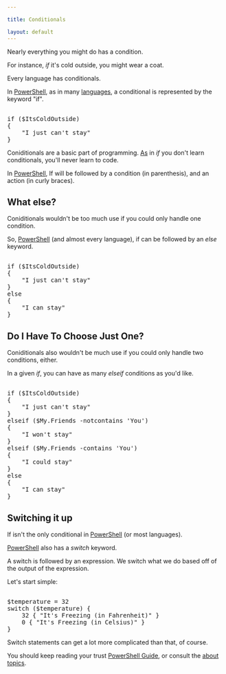 ```yaml
---

title: Conditionals

layout: default
---
```


Nearly everything you might do has a condition.

For instance, _if_ it's cold outside, you might wear a coat.

Every language has conditionals.

In [PowerShell](/PowerShell), as in many [languages](/Languages), a conditional is represented by the keyword "if".

<pre><br/><span class='Verbose'>if</span>&nbsp;<span class='Magenta'>(</span><span class='Warning'>$ItsColdOutside</span><span class='Magenta'>)</span><br/><span class='Magenta'>{</span><br/>&nbsp;&nbsp;&nbsp;&nbsp;<span class='Verbose'>"I just can't stay"</span><br/><span class='Magenta'>}</span><br/></pre>

Coniditionals are a basic part of programming. [ As](/PowerShell/Operators/Type-Operators) in _if_ you don't learn conditionals, you'll never learn to code.

In [PowerShell](/PowerShell), If will be followed by a condition (in parenthesis), and an action (in curly braces).

## What else?

Coniditionals wouldn't be too much use if you could only handle one condition.

So, [PowerShell](/PowerShell) (and almost every language), if can be followed by an _else_ keyword.

<pre><br/><span class='Verbose'>if</span>&nbsp;<span class='Magenta'>(</span><span class='Warning'>$ItsColdOutside</span><span class='Magenta'>)</span><br/><span class='Magenta'>{</span><br/>&nbsp;&nbsp;&nbsp;&nbsp;<span class='Verbose'>"I just can't stay"</span><br/><span class='Magenta'>}</span><br/><span class='Verbose'>else</span><br/><span class='Magenta'>{</span><br/>&nbsp;&nbsp;&nbsp;&nbsp;<span class='Verbose'>"I can stay"</span><br/><span class='Magenta'>}</span><br/></pre>

## Do I Have To Choose Just One?

Coniditionals also wouldn't be much use if you could only handle two conditions, either.

In a given _if_, you can have as many _elseif_ conditions as you'd like.

<pre><br/><span class='Verbose'>if</span>&nbsp;<span class='Magenta'>(</span><span class='Warning'>$ItsColdOutside</span><span class='Magenta'>)</span><br/><span class='Magenta'>{</span><br/>&nbsp;&nbsp;&nbsp;&nbsp;<span class='Verbose'>"I just can't stay"</span><br/><span class='Magenta'>}</span><br/><span class='Verbose'>elseif</span>&nbsp;<span class='Magenta'>(</span><span class='Warning'>$My</span><span class='Magenta'>.</span><span class='Output'>Friends</span>&nbsp;<span class='Magenta'>-notcontains</span>&nbsp;<span class='Verbose'>'You'</span><span class='Magenta'>)</span><br/><span class='Magenta'>{</span><br/>&nbsp;&nbsp;&nbsp;&nbsp;<span class='Verbose'>"I won't stay"</span><br/><span class='Magenta'>}</span><br/><span class='Verbose'>elseif</span>&nbsp;<span class='Magenta'>(</span><span class='Warning'>$My</span><span class='Magenta'>.</span><span class='Output'>Friends</span>&nbsp;<span class='Magenta'>-contains</span>&nbsp;<span class='Verbose'>'You'</span><span class='Magenta'>)</span><br/><span class='Magenta'>{</span><br/>&nbsp;&nbsp;&nbsp;&nbsp;<span class='Verbose'>"I could stay"</span><br/><span class='Magenta'>}</span><br/><span class='Verbose'>else</span><br/><span class='Magenta'>{</span><br/>&nbsp;&nbsp;&nbsp;&nbsp;<span class='Verbose'>"I can stay"</span><br/><span class='Magenta'>}</span><br/></pre>

## Switching it up

If isn't the only conditional in [PowerShell](/PowerShell) (or most languages).

[PowerShell](/PowerShell) also has a _switch_ keyword.

A switch is followed by an expression.  We switch what we do based off of the output of the expression.

Let's start simple:

<pre><br/><span class='Warning'>$temperature</span>&nbsp;<span class='Magenta'>=</span>&nbsp;<span class='Output'>32</span><br/><span class='Verbose'>switch</span>&nbsp;<span class='Magenta'>(</span><span class='Warning'>$temperature</span><span class='Magenta'>)</span>&nbsp;<span class='Magenta'>{</span><br/>&nbsp;&nbsp;&nbsp;&nbsp;<span class='Output'>32</span>&nbsp;<span class='Magenta'>{</span>&nbsp;<span class='Verbose'>"It's Freezing (in Fahrenheit)"</span>&nbsp;<span class='Magenta'>}</span><br/>&nbsp;&nbsp;&nbsp;&nbsp;<span class='Output'>0</span>&nbsp;<span class='Magenta'>{</span>&nbsp;<span class='Verbose'>"It's Freezing (in Celsius)"</span>&nbsp;<span class='Magenta'>}</span>&nbsp;&nbsp;&nbsp;&nbsp;<br/><span class='Magenta'>}</span><br/></pre>

Switch statements can get a lot more complicated than that, of course.

You should keep reading your trust [PowerShell Guide](/PowerShell/Guide), or consult the [about topics](/PowerShell/Help/About-Topics).

